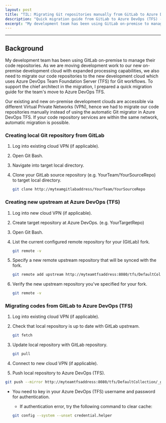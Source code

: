 ```yaml
---
layout: post
title: "TIL: Migrating Git repositories manually from GitLab to Azure DevOps (TFS)"
description: "Quick migration guide from GitLab to Azure DevOps (TFS) - adapted from migration guide prepared for my development team"
excerpt: "My development team has been using GitLab on-premise to manage their code repositories. As we are moving development work to our new on-premise development cloud with expanded processing capabilities, we also need to migrate our code repositories to the new development cloud which uses Azure DevOps Team Foundation Server (TFS) for Git workflows. To support the chief architect in the migration, I prepared a quick migration guide for the team's move to Azure DevOps TFS."
---
```

---

## Background

My development team has been using GitLab on-premise to manage their code repositories. As we are moving development work to our new on-premise development cloud with expanded processing capabilities, we also need to migrate our code repositories to the new development cloud which uses Azure DevOps Team Foundation Server (TFS) for Git workflows. To support the chief architect in the migration, I prepared a quick migration guide for the team's move to Azure DevOps TFS.

Our existing and new on-premise development clouds are accessible via different Virtual Private Networks (VPN), hence we had to migrate our code repositories manually instead of using the automatic Git migrator in Azure DevOps TFS. If your code repository services are within the same network, automatic migration is possible.

### Creating local Git repository from GitLab

1. Log into existing cloud VPN (if applicable).

2. Open Git Bash.

3. Navigate into target local directory.

4. Clone your GitLab source repository (e.g. YourTeam/YourSourceRepo) to target local directory.

    ```bash
    git clone http://myteamgitlabaddress/YourTeam/YourSourceRepo
    ```

### Creating new upstream at Azure DevOps (TFS)

1. Log into new cloud VPN (if applicable).

2. Create target repository at Azure DevOps. (e.g. YourTargetRepo)

3. Open Git Bash.

4. List the current configured remote repository for your (GitLab) fork.

    ```bash
    git remote -v
    ```

5. Specify a new remote upstream repository that will be synced with the fork.

    ```bash
    git remote add upstream http://myteamtfsaddress:8080/tfs/DefaultCollection/_git/YourTargetRepo
    ```

6. Verify the new upstream repository you've specified for your fork.

    ```bash
    git remote -v
    ```

### Migrating codes from GitLab to Azure DevOps (TFS)

1. Log into existing cloud VPN (if applicable).

2. Check that local repository is up to date with GitLab upstream. 

    ```bash
    git fetch
    ```

3. Update local repository with GitLab repository.

    ```bash
    git pull
    ```

4. Connect to new cloud VPN (if applicable).

5. Push local repository to Azure DevOps (TFS).

```bash
git push --mirror http://myteamtfsaddress:8080/tfs/DefaultCollection/_git/YourTargetRepo
```

* You need to key in your Azure DevOps (TFS) username and password for authentication.
    - If authentication error, try the following command to clear cache:

    ```bash
    git config --system --unset credential.helper
    ```

